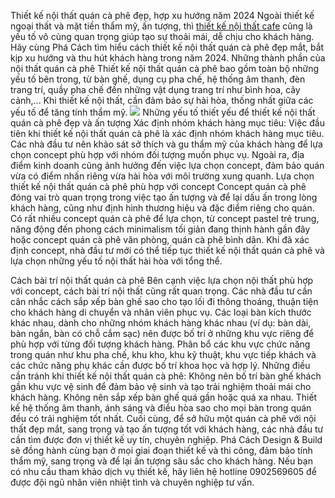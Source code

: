 Thiết kế nội thất quán cà phê đẹp, hợp xu hướng năm 2024
Ngoài thiết kế ngoại thất và mặt tiền thẩm mỹ, ấn tượng, thì [thiết kế nội thất cafe](https://noithatphacach.com/15-mau-thiet-ke-noi-that-cafe-sieu-dep/) cũng là yếu tố vô cùng quan trọng giúp tạo sự thoải mái, dễ chịu cho khách hàng. Hãy cùng Phá Cách tìm hiểu cách thiết kế nội thất quán cà phê đẹp mắt, bắt kịp xu hướng và thu hút khách hàng trong năm 2024.
Những thành phần của nội thất quán cà phê
Thiết kế nội thất quán cà phê bao gồm toàn bộ những yếu tố bên trong, từ bàn ghế, dụng cụ pha chế, hệ thống âm thanh, đèn trang trí, quầy pha chế đến những vật dụng trang trí như bình hoa, cây cảnh,... Khi thiết kế nội thất, cần đảm bảo sự hài hòa, thống nhất giữa các yếu tố để tăng tính thẩm mỹ.
![](https://noithatphacach.com/wp-content/uploads/2024/04/thiet-ke-noi-that-quan-cafe-3-e1714028983726.jpg)
Những yếu tố thiết yếu để thiết kế nội thất quán cà phê đẹp và ấn tượng
Xác định nhóm khách hàng mục tiêu:
Việc đầu tiên khi thiết kế nội thất quán cà phê là xác định nhóm khách hàng mục tiêu. Các nhà đầu tư nên khảo sát sở thích và gu thẩm mỹ của khách hàng để lựa chọn concept phù hợp với nhóm đối tượng muốn phục vụ. Ngoài ra, địa điểm kinh doanh cũng ảnh hưởng đến việc lựa chọn concept, đảm bảo quán vừa có điểm nhấn riêng vừa hài hòa với môi trường xung quanh.
Lựa chọn thiết kế nội thất quán cà phê phù hợp với concept
Concept quán cà phê đóng vai trò quan trọng trong việc tạo ấn tượng và để lại dấu ấn trong lòng khách hàng, cũng như định hình thương hiệu và đặc điểm riêng cho quán. Có rất nhiều concept quán cà phê để lựa chọn, từ concept pastel trẻ trung, năng động đến phong cách minimalism tối giản đang thịnh hành gần đây hoặc concept quán cà phê văn phòng, quán cà phê bình dân. Khi đã xác định concept, nhà đầu tư mới có thể tiếp tục thiết kế nội thất quán cà phê và lựa chọn những yếu tố nội thất hài hòa với tổng thể.

Cách bài trí nội thất quán cà phê
Bên cạnh việc lựa chọn nội thất phù hợp với concept, cách bài trí nội thất cũng rất quan trọng. Các nhà đầu tư cần cân nhắc cách sắp xếp bàn ghế sao cho tạo lối đi thông thoáng, thuận tiện cho khách hàng di chuyển và nhân viên phục vụ. Các loại bàn kích thước khác nhau, dành cho những nhóm khách hàng khác nhau (ví dụ: bàn dài, bàn ngắn, bàn có chỗ cắm sạc) nên được bố trí ở những khu vực riêng để phù hợp với từng đối tượng khách hàng.
Phân bổ các khu vực chức năng trong quán như khu pha chế, khu kho, khu kỹ thuật, khu vực tiếp khách và các chức năng phụ khác cần được bố trí khoa học và hợp lý.
Những điều cần tránh khi thiết kế nội thất quán cà phê:
Không nên bố trí bàn ghế khách gần khu vực vệ sinh để đảm bảo vệ sinh và tạo trải nghiệm thoải mái cho khách hàng.
Không nên sắp xếp bàn ghế quá gần hoặc quá xa nhau.
Thiết kế hệ thống âm thanh, ánh sáng và điều hòa sao cho mọi bàn trong quán đều có trải nghiệm tốt nhất.
Cuối cùng, để sở hữu một quán cà phê với nội thất đẹp mắt, sang trọng và tạo ấn tượng tốt với khách hàng, các nhà đầu tư cần tìm được đơn vị thiết kế uy tín, chuyên nghiệp. Phá Cách Design & Build sẽ đồng hành cùng bạn ở mọi giai đoạn thiết kế và thi công, đảm bảo tính thẩm mỹ, sang trọng và để lại ấn tượng sâu sắc cho khách hàng. Nếu bạn có nhu cầu tham khảo dịch vụ thiết kế, hãy liên hệ hotline 0902569605 để được đội ngũ nhân viên nhiệt tình và chuyên nghiệp tư vấn.

